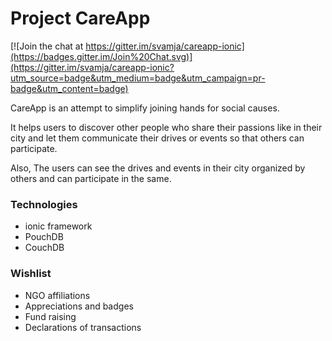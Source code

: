 # Project CareApp

[![Join the chat at https://gitter.im/svamja/careapp-ionic](https://badges.gitter.im/Join%20Chat.svg)](https://gitter.im/svamja/careapp-ionic?utm_source=badge&utm_medium=badge&utm_campaign=pr-badge&utm_content=badge)

CareApp is an attempt to simplify joining hands for social causes.

It helps users to discover other people who share their passions like in their city
and let them communicate their drives or events so that others can participate.

Also, The users can see the drives and events in their city organized by others and can participate in the same.

### Technologies

* ionic framework
* PouchDB
* CouchDB

### Wishlist

* NGO affiliations
* Appreciations and badges
* Fund raising
* Declarations of transactions

